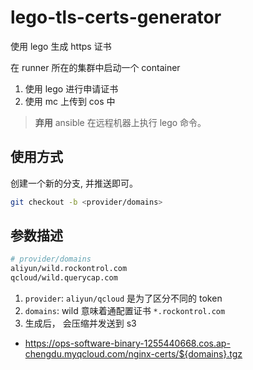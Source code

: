 # lego-tls-certs-generator

使用 lego 生成 https 证书

在 runner 所在的集群中启动一个 container

1. 使用 lego 进行申请证书
2. 使用 mc 上传到 cos 中

> **弃用** ansible 在远程机器上执行 lego 命令。


## 使用方式

创建一个新的分支, 并推送即可。

```bash
git checkout -b <provider/domains>
```

## 参数描述

```bash
# provider/domains
aliyun/wild.rockontrol.com
qcloud/wild.querycap.com
```

1. `provider`: `aliyun/qcloud` 是为了区分不同的 token
2. `domains`: wild 意味着通配置证书 `*.rockontrol.com`
3. 生成后， 会压缩并发送到 s3
  + https://ops-software-binary-1255440668.cos.ap-chengdu.myqcloud.com/nginx-certs/${domains}.tgz

